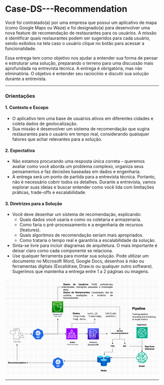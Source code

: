 # Case-DS---Recommendation

Você foi contratado(a) por uma empresa que possui um aplicativo de mapa (como Google Maps ou Waze) e foi designado(a) para desenvolver uma nova feature de recomendação de restaurantes para os usuários. A missão é identificar quais restaurantes podem ser sugeridos para cada usuário, sendo exibidos na tela caso o usuário clique no botão para acessar a funcionalidade.

Essa entrega tem como objetivo nos ajudar a entender sua forma de pensar e estruturar uma solução, preparando o terreno para uma discussão mais aprofundada na entrevista técnica. A entrega é obrigatória, mas não eliminatória. O objetivo é entender seu raciocínio e discutir sua solução durante a entrevista.

---

### Orientações

#### 1. Contexto e Escopo
- O aplicativo tem uma base de usuários ativos em diferentes cidades e coleta dados de geolocalização.
- Sua missão é desenvolver um sistema de recomendação que sugira restaurantes para o usuário em tempo real, considerando quaisquer fatores que achar relevantes para a solução.

#### 2. Expectativa
- Não estamos procurando uma resposta única correta – queremos avaliar como você aborda um problema complexo, organiza seus pensamentos e faz decisões baseadas em dados e engenharia.
- A entrega será um ponto de partida para a entrevista técnica. Portanto, não é necessário cobrir todos os detalhes. Durante a entrevista, vamos explorar suas ideias e buscar entender como você lida com limitações práticas, trade-offs e escalabilidade.

#### 3. Diretrizes para a Solução
- Você deve desenhar um sistema de recomendação, explicando:
  - Quais dados você usaria e como os coletaria e armazenaria.
  - Como faria o pré-processamento e a engenharia de recursos (features).
  - Quais algoritmos de recomendação seriam mais apropriados.
  - Como trataria o tempo real e garantiria a escalabilidade da solução.
- Sinta-se livre para incluir diagramas de arquitetura. O mais importante é deixar claro como cada componente se relaciona.
- Use qualquer ferramenta para montar sua solução. Pode utilizar um documento no Microsoft Word, Google Docs, desenhos à mão ou ferramentas digitais (Excalidraw, Draw.io ou qualquer outro software). Sugerimos que mantenha a entrega entre 1 a 2 páginas ou imagens.

![Diagrama de Arquitetura](Architecture.png)

---
